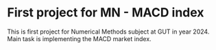 # First project for MN - MACD index

This is first project for Numerical Methods subject at GUT in year 2024.
Main task is implementing the MACD market index.
